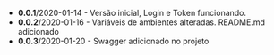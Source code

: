 - **0.0.1**/2020-01-14 - Versão inicial, Login e Token funcionando.
- **0.0.2**/2020-01-16 - Variáveis de ambientes alteradas. README.md adicionado
- **0.0.3**/2020-01-20 - Swagger adicionado no projeto

